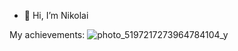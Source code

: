 - 👋 Hi, I’m Nikolai


My achievements:
![photo_5197217273964784104_y](https://github.com/user-attachments/assets/3d473afd-bf2b-4958-b889-d227d17eac1f)

